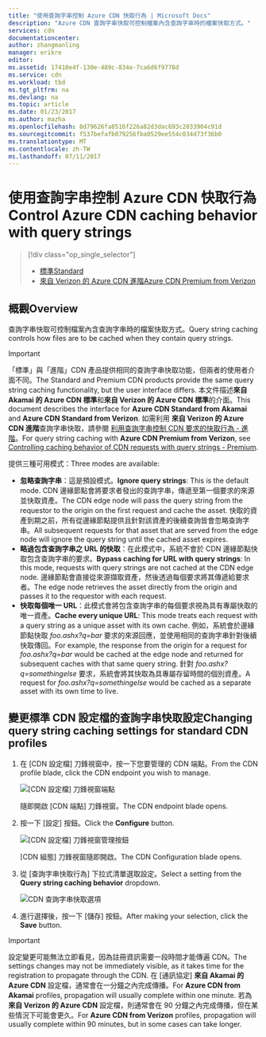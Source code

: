```yaml
---
title: "使用查詢字串控制 Azure CDN 快取行為 | Microsoft Docs"
description: "Azure CDN 查詢字串快取可控制檔案內含查詢字串時的檔案快取方式。"
services: cdn
documentationcenter: 
author: zhangmanling
manager: erikre
editor: 
ms.assetid: 17410e4f-130e-489c-834e-7ca6d6f9778d
ms.service: cdn
ms.workload: tbd
ms.tgt_pltfrm: na
ms.devlang: na
ms.topic: article
ms.date: 01/23/2017
ms.author: mazha
ms.openlocfilehash: 8d79626fa8516f226a82d3dac693c2033904c91d
ms.sourcegitcommit: f537befafb079256fba0529ee554c034d73f36b0
ms.translationtype: MT
ms.contentlocale: zh-TW
ms.lasthandoff: 07/11/2017
---
```

# <a name="control-azure-cdn-caching-behavior-with-query-strings"></a><span data-ttu-id="dbdb3-103">使用查詢字串控制 Azure CDN 快取行為</span><span class="sxs-lookup"><span data-stu-id="dbdb3-103">Control Azure CDN caching behavior with query strings</span></span>
> [!div class="op_single_selector"]
> * [<span data-ttu-id="dbdb3-104">標準</span><span class="sxs-lookup"><span data-stu-id="dbdb3-104">Standard</span></span>](cdn-query-string.md)
> * [<span data-ttu-id="dbdb3-105">來自 Verizon 的 Azure CDN 進階</span><span class="sxs-lookup"><span data-stu-id="dbdb3-105">Azure CDN Premium from Verizon</span></span>](cdn-query-string-premium.md)
> 
> 

## <a name="overview"></a><span data-ttu-id="dbdb3-106">概觀</span><span class="sxs-lookup"><span data-stu-id="dbdb3-106">Overview</span></span>
<span data-ttu-id="dbdb3-107">查詢字串快取可控制檔案內含查詢字串時的檔案快取方式。</span><span class="sxs-lookup"><span data-stu-id="dbdb3-107">Query string caching controls how files are to be cached when they contain query strings.</span></span>

> [!IMPORTANT]
> <span data-ttu-id="dbdb3-108">「標準」與「進階」CDN 產品提供相同的查詢字串快取功能，但兩者的使用者介面不同。</span><span class="sxs-lookup"><span data-stu-id="dbdb3-108">The Standard and Premium CDN products provide the same query string caching functionality, but the user interface differs.</span></span>  <span data-ttu-id="dbdb3-109">本文件描述**來自 Akamai 的 Azure CDN 標準**和**來自 Verizon 的 Azure CDN 標準**的介面。</span><span class="sxs-lookup"><span data-stu-id="dbdb3-109">This document describes the interface for **Azure CDN Standard from Akamai** and **Azure CDN Standard from Verizon**.</span></span>  <span data-ttu-id="dbdb3-110">如需利用 **來自 Verizon 的 Azure CDN 進階**查詢字串快取，請參閱 [利用查詢字串控制 CDN 要求的快取行為 - 進階](cdn-query-string-premium.md)。</span><span class="sxs-lookup"><span data-stu-id="dbdb3-110">For query string caching with **Azure CDN Premium from Verizon**, see [Controlling caching behavior of CDN requests with query strings - Premium](cdn-query-string-premium.md).</span></span>
> 
> 

<span data-ttu-id="dbdb3-111">提供三種可用模式：</span><span class="sxs-lookup"><span data-stu-id="dbdb3-111">Three modes are available:</span></span>

* <span data-ttu-id="dbdb3-112">**忽略查詢字串**：這是預設模式。</span><span class="sxs-lookup"><span data-stu-id="dbdb3-112">**Ignore query strings**:  This is the default mode.</span></span>  <span data-ttu-id="dbdb3-113">CDN 邊緣節點會將要求者發出的查詢字串，傳遞至第一個要求的來源並快取資產。</span><span class="sxs-lookup"><span data-stu-id="dbdb3-113">The CDN edge node will pass the query string from the requestor to the origin on the first request and cache the asset.</span></span>  <span data-ttu-id="dbdb3-114">快取的資產到期之前，所有從邊緣節點提供且針對該資產的後續查詢皆會忽略查詢字串。</span><span class="sxs-lookup"><span data-stu-id="dbdb3-114">All subsequent requests for that asset that are served from the edge node will ignore the query string until the cached asset expires.</span></span>
* <span data-ttu-id="dbdb3-115">**略過包含查詢字串之 URL 的快取**：在此模式中，系統不會於 CDN 邊緣節點快取包含查詢字串的要求。</span><span class="sxs-lookup"><span data-stu-id="dbdb3-115">**Bypass caching for URL with query strings**:  In this mode, requests with query strings are not cached at the CDN edge node.</span></span>  <span data-ttu-id="dbdb3-116">邊緣節點會直接從來源擷取資產，然後透過每個要求將其傳遞給要求者。</span><span class="sxs-lookup"><span data-stu-id="dbdb3-116">The edge node retrieves the asset directly from the origin and passes it to the requestor with each request.</span></span>
* <span data-ttu-id="dbdb3-117">**快取每個唯一 URL**：此模式會將包含查詢字串的每個要求視為具有專屬快取的唯一資產。</span><span class="sxs-lookup"><span data-stu-id="dbdb3-117">**Cache every unique URL**:  This mode treats each request with a query string as a unique asset with its own cache.</span></span>  <span data-ttu-id="dbdb3-118">例如，系統會於邊緣節點快取 *foo.ashx?q=bar* 要求的來源回應，並使用相同的查詢字串針對後續快取傳回。</span><span class="sxs-lookup"><span data-stu-id="dbdb3-118">For example, the response from the origin for a request for *foo.ashx?q=bar* would be cached at the edge node and returned for subsequent caches with that same query string.</span></span>  <span data-ttu-id="dbdb3-119">針對 *foo.ashx?q=somethingelse* 要求，系統會將其快取為具專屬存留時間的個別資產。</span><span class="sxs-lookup"><span data-stu-id="dbdb3-119">A request for *foo.ashx?q=somethingelse* would be cached as a separate asset with its own time to live.</span></span>

## <a name="changing-query-string-caching-settings-for-standard-cdn-profiles"></a><span data-ttu-id="dbdb3-120">變更標準 CDN 設定檔的查詢字串快取設定</span><span class="sxs-lookup"><span data-stu-id="dbdb3-120">Changing query string caching settings for standard CDN profiles</span></span>
1. <span data-ttu-id="dbdb3-121">在 [CDN 設定檔] 刀鋒視窗中，按一下您要管理的 CDN 端點。</span><span class="sxs-lookup"><span data-stu-id="dbdb3-121">From the CDN profile blade, click the CDN endpoint you wish to manage.</span></span>
   
    ![[CDN 設定檔] 刀鋒視窗端點](./media/cdn-query-string/cdn-endpoints.png)
   
    <span data-ttu-id="dbdb3-123">隨即開啟 [CDN 端點] 刀鋒視窗。</span><span class="sxs-lookup"><span data-stu-id="dbdb3-123">The CDN endpoint blade opens.</span></span>
2. <span data-ttu-id="dbdb3-124">按一下 [設定]  按鈕。</span><span class="sxs-lookup"><span data-stu-id="dbdb3-124">Click the **Configure** button.</span></span>
   
    ![[CDN 設定檔] 刀鋒視窗管理按鈕](./media/cdn-query-string/cdn-config-btn.png)
   
    <span data-ttu-id="dbdb3-126">[CDN 組態] 刀鋒視窗隨即開啟。</span><span class="sxs-lookup"><span data-stu-id="dbdb3-126">The CDN Configuration blade opens.</span></span>
3. <span data-ttu-id="dbdb3-127">從 [查詢字串快取行為]  下拉式清單選取設定。</span><span class="sxs-lookup"><span data-stu-id="dbdb3-127">Select a setting from the **Query string caching behavior** dropdown.</span></span>
   
    ![CDN 查詢字串快取選項](./media/cdn-query-string/cdn-query-string.png)
4. <span data-ttu-id="dbdb3-129">進行選擇後，按一下 [儲存]  按鈕。</span><span class="sxs-lookup"><span data-stu-id="dbdb3-129">After making your selection, click the **Save** button.</span></span>

> [!IMPORTANT]
> <span data-ttu-id="dbdb3-130">設定變更可能無法立即看見，因為註冊資訊需要一段時間才能傳遍 CDN。</span><span class="sxs-lookup"><span data-stu-id="dbdb3-130">The settings changes may not be immediately visible, as it takes time for the registration to propagate through the CDN.</span></span>  <span data-ttu-id="dbdb3-131">在 [通訊協定] <b>來自 Akamai 的 Azure CDN</b> 設定檔，通常會在一分鐘之內完成傳播。</span><span class="sxs-lookup"><span data-stu-id="dbdb3-131">For <b>Azure CDN from Akamai</b> profiles, propagation will usually complete within one minute.</span></span>  <span data-ttu-id="dbdb3-132">若為<b>來自 Verizon 的 Azure CDN</b> 設定檔，則通常會在 90 分鐘之內完成傳播，但在某些情況下可能會更久。</span><span class="sxs-lookup"><span data-stu-id="dbdb3-132">For <b>Azure CDN from Verizon</b> profiles, propagation will usually complete within 90 minutes, but in some cases can take longer.</span></span>
> 
> 

